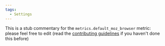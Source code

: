 ```yaml
---
tags:
  - Settings
---
```


This is a stub commentary for the `metrics.default_moz_browser` metric: please feel free to edit (read the
[contributing guidelines](https://github.com/mozilla/glean-annotations/blob/main/CONTRIBUTING.md)
if you haven't done this before)
